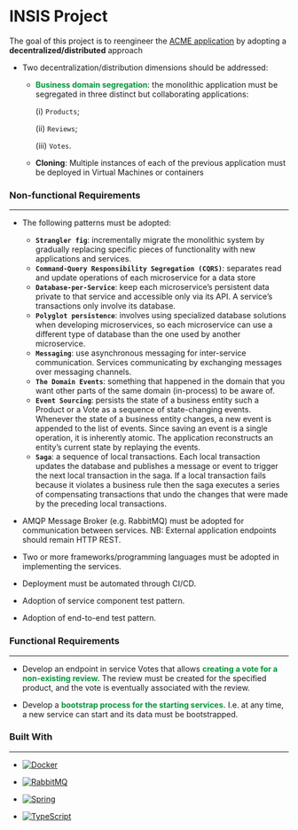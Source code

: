 # INSIS Project

<!-- ABOUT THE PROJECT -->
The goal of this project is to reengineer the <a href="https://github.com/ana-rabelo/insis-monolithic-project" target="_blank">ACME application</a> by adopting a **decentralized/distributed** approach

- Two decentralization/distribution dimensions should be addressed:

    - <span style="color:#009639"><b>Business domain segregation</b></span>: the monolithic application must be segregated in three distinct but collaborating applications:
    
        (i) `Products`; 
        
        (ii) `Reviews`;
        
        (iii) `Votes`.

    - <b>Cloning</b>: Multiple instances of each of the previous application must be deployed in Virtual Machines or containers

<!-- REQUIREMENTS -->
### **Non-functional Requirements**
<hr />

- The following patterns must be adopted:

    - <b>`Strangler fig`</b>: incrementally migrate the monolithic system by gradually replacing specific pieces of functionality with new applications and services.
    - **`Command-Query Responsibility Segregation (CQRS)`**: separates read and update operations of each microservice for a data store 
    - **`Database-per-Service`**: keep each microservice’s persistent data private to that service and accessible only via its API. A service’s transactions only involve its database.
    - **`Polyglot persistence`**: involves using specialized database solutions when developing microservices, so each microservice can use a different type of database than the one used by another microservice.
    - **`Messaging`**: use asynchronous messaging for inter-service communication. Services communicating by exchanging messages over messaging channels.
    - **`The Domain Events`**: something that happened in the domain that you want other parts of the same domain (in-process) to be aware of. 
    - **`Event Sourcing`**: persists the state of a business entity such a Product or a Vote as a sequence of state-changing events. Whenever the state of a business entity changes, a new event is appended to the list of events. Since saving an event is a single operation, it is inherently atomic. The application reconstructs an entity’s current state by replaying the events.
    - **`Saga`**: a sequence of local transactions. Each local transaction updates the database and publishes a message or event to trigger the next local transaction in the saga. If a local transaction fails because it violates a business rule then the saga executes a series of compensating transactions that undo the changes that were made by the preceding local transactions.

 <p>


- AMQP Message Broker (e.g. RabbitMQ) must be adopted for communication between services. 
NB: External application endpoints should remain HTTP REST.

- Two or more frameworks/programming languages must be adopted in implementing the services.
- Deployment must be automated through CI/CD.
- Adoption of service component test pattern.
- Adoption of end-to-end test pattern. 
<p>

### **Functional Requirements**
<hr />

- Develop an endpoint in service Votes that allows <span style="color:#009639"><b>creating a vote for a non-existing review.</b></span> The review must be created for the specified product, and the vote is eventually associated with the review.

- Develop a <span style="color:#009639"><b>bootstrap process for the starting services.</b></span> I.e. at any time, a new service can start and its data must be bootstrapped.

<!-- BUILD -->
### **Built With**
<hr/>

- [![Docker][docker]][Docker-url]

- [![RabbitMQ][rabbitmq]][RabbitMQ-url]

- [![Spring][spring]][Spring-url]
    
- [![TypeScript][typescript]][typescript-url]

<!-- MARKDOWN LINKS & IMAGES -->
[contributors]: https://img.shields.io/github/contributors/ana-rabelo/insis-project.svg?style=for-the-badge
[contributors-url]: https://github.com/ana-rabelo/insis-project/graphs/contributors
[docker]: https://img.shields.io/badge/Docker-2CA5E0?style=for-the-badge&logo=docker&logoColor=white&style=flat
[Docker-url]: https://www.docker.com/
[RabbitMQ]: https://img.shields.io/badge/rabbitmq-%23FF6600.svg?&style=for-the-badge&logo=rabbitmq&logoColor=white&style=flat
[RabbitMQ-url]: https://www.rabbitmq.com/
[Spring]: https://img.shields.io/badge/Spring-6DB33F?style=for-the-badge&logo=spring&logoColor=white&style=flat
[Spring-url]: https://spring.io/
[Typescript]:https://img.shields.io/badge/TypeScript-007ACC?style=for-the-badge&logo=typescript&logoColor=white&style=flat
[typescript-url]:https://www.typescriptlang.org/
